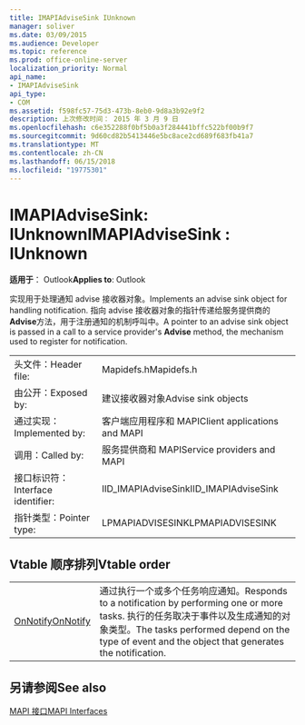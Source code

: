 ```yaml
---
title: IMAPIAdviseSink IUnknown
manager: soliver
ms.date: 03/09/2015
ms.audience: Developer
ms.topic: reference
ms.prod: office-online-server
localization_priority: Normal
api_name:
- IMAPIAdviseSink
api_type:
- COM
ms.assetid: f598fc57-75d3-473b-8eb0-9d8a3b92e9f2
description: 上次修改时间： 2015 年 3 月 9 日
ms.openlocfilehash: c6e352288f0bf5b0a3f284441bffc522bf00b9f7
ms.sourcegitcommit: 9d60cd82b5413446e5bc8ace2cd689f683fb41a7
ms.translationtype: MT
ms.contentlocale: zh-CN
ms.lasthandoff: 06/15/2018
ms.locfileid: "19775301"
---
```

# <a name="imapiadvisesink--iunknown"></a><span data-ttu-id="fda8a-103">IMAPIAdviseSink: IUnknown</span><span class="sxs-lookup"><span data-stu-id="fda8a-103">IMAPIAdviseSink : IUnknown</span></span>

  
  
<span data-ttu-id="fda8a-104">**适用于**： Outlook</span><span class="sxs-lookup"><span data-stu-id="fda8a-104">**Applies to**: Outlook</span></span> 
  
<span data-ttu-id="fda8a-105">实现用于处理通知 advise 接收器对象。</span><span class="sxs-lookup"><span data-stu-id="fda8a-105">Implements an advise sink object for handling notification.</span></span> <span data-ttu-id="fda8a-106">指向 advise 接收器对象的指针传递给服务提供商的**Advise**方法，用于注册通知的机制呼叫中。</span><span class="sxs-lookup"><span data-stu-id="fda8a-106">A pointer to an advise sink object is passed in a call to a service provider's **Advise** method, the mechanism used to register for notification.</span></span> 
  
|||
|:-----|:-----|
|<span data-ttu-id="fda8a-107">头文件：</span><span class="sxs-lookup"><span data-stu-id="fda8a-107">Header file:</span></span>  <br/> |<span data-ttu-id="fda8a-108">Mapidefs.h</span><span class="sxs-lookup"><span data-stu-id="fda8a-108">Mapidefs.h</span></span>  <br/> |
|<span data-ttu-id="fda8a-109">由公开：</span><span class="sxs-lookup"><span data-stu-id="fda8a-109">Exposed by:</span></span>  <br/> |<span data-ttu-id="fda8a-110">建议接收器对象</span><span class="sxs-lookup"><span data-stu-id="fda8a-110">Advise sink objects</span></span>  <br/> |
|<span data-ttu-id="fda8a-111">通过实现：</span><span class="sxs-lookup"><span data-stu-id="fda8a-111">Implemented by:</span></span>  <br/> |<span data-ttu-id="fda8a-112">客户端应用程序和 MAPI</span><span class="sxs-lookup"><span data-stu-id="fda8a-112">Client applications and MAPI</span></span>  <br/> |
|<span data-ttu-id="fda8a-113">调用：</span><span class="sxs-lookup"><span data-stu-id="fda8a-113">Called by:</span></span>  <br/> |<span data-ttu-id="fda8a-114">服务提供商和 MAPI</span><span class="sxs-lookup"><span data-stu-id="fda8a-114">Service providers and MAPI</span></span>  <br/> |
|<span data-ttu-id="fda8a-115">接口标识符：</span><span class="sxs-lookup"><span data-stu-id="fda8a-115">Interface identifier:</span></span>  <br/> |<span data-ttu-id="fda8a-116">IID_IMAPIAdviseSink</span><span class="sxs-lookup"><span data-stu-id="fda8a-116">IID_IMAPIAdviseSink</span></span>  <br/> |
|<span data-ttu-id="fda8a-117">指针类型：</span><span class="sxs-lookup"><span data-stu-id="fda8a-117">Pointer type:</span></span>  <br/> |<span data-ttu-id="fda8a-118">LPMAPIADVISESINK</span><span class="sxs-lookup"><span data-stu-id="fda8a-118">LPMAPIADVISESINK</span></span>  <br/> |
   
## <a name="vtable-order"></a><span data-ttu-id="fda8a-119">Vtable 顺序排列</span><span class="sxs-lookup"><span data-stu-id="fda8a-119">Vtable order</span></span>

|||
|:-----|:-----|
|[<span data-ttu-id="fda8a-120">OnNotify</span><span class="sxs-lookup"><span data-stu-id="fda8a-120">OnNotify</span></span>](imapiadvisesink-onnotify.md) <br/> |<span data-ttu-id="fda8a-121">通过执行一个或多个任务响应通知。</span><span class="sxs-lookup"><span data-stu-id="fda8a-121">Responds to a notification by performing one or more tasks.</span></span> <span data-ttu-id="fda8a-122">执行的任务取决于事件以及生成通知的对象类型。</span><span class="sxs-lookup"><span data-stu-id="fda8a-122">The tasks performed depend on the type of event and the object that generates the notification.</span></span>  <br/> |
   
## <a name="see-also"></a><span data-ttu-id="fda8a-123">另请参阅</span><span class="sxs-lookup"><span data-stu-id="fda8a-123">See also</span></span>



[<span data-ttu-id="fda8a-124">MAPI 接口</span><span class="sxs-lookup"><span data-stu-id="fda8a-124">MAPI Interfaces</span></span>](mapi-interfaces.md)

